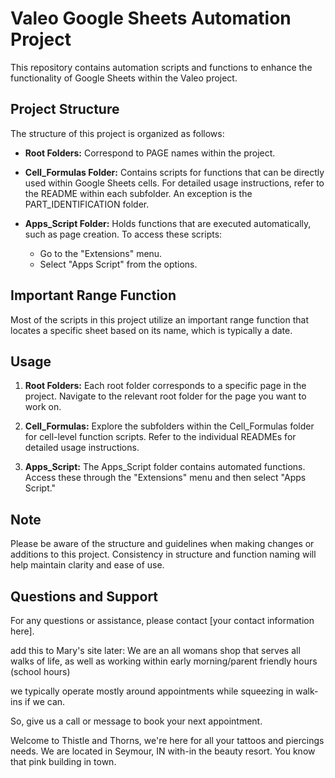 # Valeo Google Sheets Automation Project

This repository contains automation scripts and functions to enhance the functionality of Google Sheets within the Valeo project.

## Project Structure

The structure of this project is organized as follows:

- **Root Folders:** Correspond to PAGE names within the project.
  
- **Cell_Formulas Folder:** Contains scripts for functions that can be directly used within Google Sheets cells. For detailed usage instructions, refer to the README within each subfolder. An exception is the PART_IDENTIFICATION folder.

- **Apps_Script Folder:** Holds functions that are executed automatically, such as page creation. To access these scripts:
  - Go to the "Extensions" menu.
  - Select "Apps Script" from the options.

## Important Range Function

Most of the scripts in this project utilize an important range function that locates a specific sheet based on its name, which is typically a date.

## Usage

1. **Root Folders:** Each root folder corresponds to a specific page in the project. Navigate to the relevant root folder for the page you want to work on.

2. **Cell_Formulas:** Explore the subfolders within the Cell_Formulas folder for cell-level function scripts. Refer to the individual READMEs for detailed usage instructions.

3. **Apps_Script:** The Apps_Script folder contains automated functions. Access these through the "Extensions" menu and then select "Apps Script."

## Note

Please be aware of the structure and guidelines when making changes or additions to this project. Consistency in structure and function naming will help maintain clarity and ease of use.

## Questions and Support

For any questions or assistance, please contact [your contact information here].


add this to Mary's site later: We are an all womans shop that serves all walks of life, as well as working within early morning/parent friendly hours (school hours)  

we typically operate mostly around appointments while squeezing in walk-ins if we can. 

So, give us a call or message to book your next appointment.

Welcome to Thistle and Thorns, we're here for all your tattoos and piercings needs. We are located in Seymour, IN with-in the beauty resort. You know that pink building in town.
